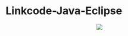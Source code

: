 # Linkcode-Java-Eclipse

<p align='center'><img src='https://visitor-badge.laobi.icu/badge?page_id=anikurhade/repositary_name=Linkcode-Java-Eclipse'></p>
